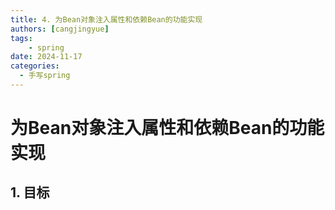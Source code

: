 ```yaml
---
title: 4. 为Bean对象注入属性和依赖Bean的功能实现
authors: [cangjingyue]
tags: 
    - spring
date: 2024-11-17
categories:
  - 手写spring
---
```


# 为Bean对象注入属性和依赖Bean的功能实现

## 1. 目标